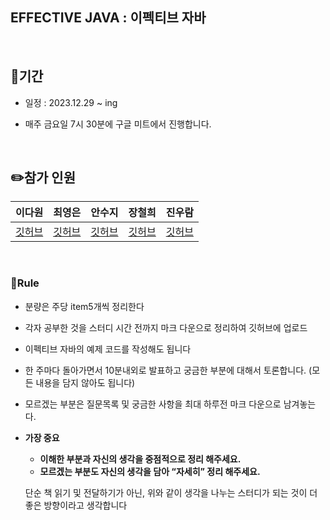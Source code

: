 ## EFFECTIVE JAVA : 이펙티브 자바 


<br/>

## 🚀기간

- 일정 : 2023.12.29 ~ ing

- 매주 금요일 7시 30분에 구글 미트에서 진행합니다.

<br/>

## ✏️참가 인원


| 이다원 | 최영은 | 안수지 | 장철희 | 진우람| 
| --- | --- | --- | --- | --- | 
| [깃허브](https://github.com/dawonss) | [깃허브](https://github.com/Choi-Young-Eun) | [깃허브](https://github.com/deltawing71911) |  [깃허브](https://github.com/Jang-namu) | [깃허브](https://github.com/WooramJin) | 



<br/>



### 🎯Rule

- 분량은 주당 item5개씩 정리한다 

- 각자 공부한 것을 스터디 시간 전까지 마크 다운으로 정리하여 깃허브에 업로드

- 이펙티브 자바의 예제 코드를 작성해도 됩니다

- 한 주마다 돌아가면서 10분내외로 발표하고 궁금한 부분에 대해서 토론합니다. (모든 내용을 담지 않아도 됩니다)

- 모르겠는 부분은 질문목록 및 궁금한 사항을 최대 하루전 마크 다운으로 남겨놓는다. 

- **가장 중요**
    - **이해한 부분과 자신의 생각을 중점적으로 정리 해주세요.**
    - **모르겠는 부분도 자신의 생각을 담아 “자세히” 정리 해주세요.**

    단순 책 읽기 및 전달하기가 아닌, 위와 같이 생각을 나누는 스터디가 되는 것이 더 좋은 방향이라고 생각합니다


<br/><br/>






